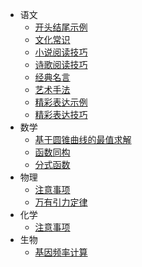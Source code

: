 - 语文
  - [开头结尾示例](/chinese/beginning-and-ending-examples.md)
  - [文化常识](/chinese/cultural-common-sense.md)
  - [小说阅读技巧](/chinese/fiction-reading-skills.md)
  - [诗歌阅读技巧](/chinese/poetry-reading-skill.md)
  - [经典名言](/chinese/quotes.md)
  - [艺术手法](/chinese/rhetorical-and-artistic-devices.md)
  - [精彩表达示例](/chinese/writing-skills-examples.md)
  - [精彩表达技巧](/chinese/writing-skills.md)
- 数学
  - [基于圆锥曲线的最值求解](/mathematics/conic-section-based-maximum-value-solution.md)
  - [函数同构](/mathematics/function-isomorphism.md)
  - [分式函数](/mathematics/fractional-function.md)
- 物理
  - [注意事项](/physics/matters-need-attention.md)
  - [万有引力定律](/physics/law-of-universal-gravitation.md)
- 化学
  - [注意事项](/chemistry/matters-need-attention.md)
- 生物
  - [基因频率计算](/biology/gene-frequency-calculation.md)